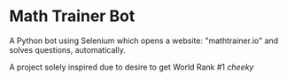 # Math Trainer Bot
A Python bot using Selenium which opens a website: "mathtrainer.io" and solves questions, automatically.

A project solely inspired due to desire to get World Rank #1 *cheeky*
